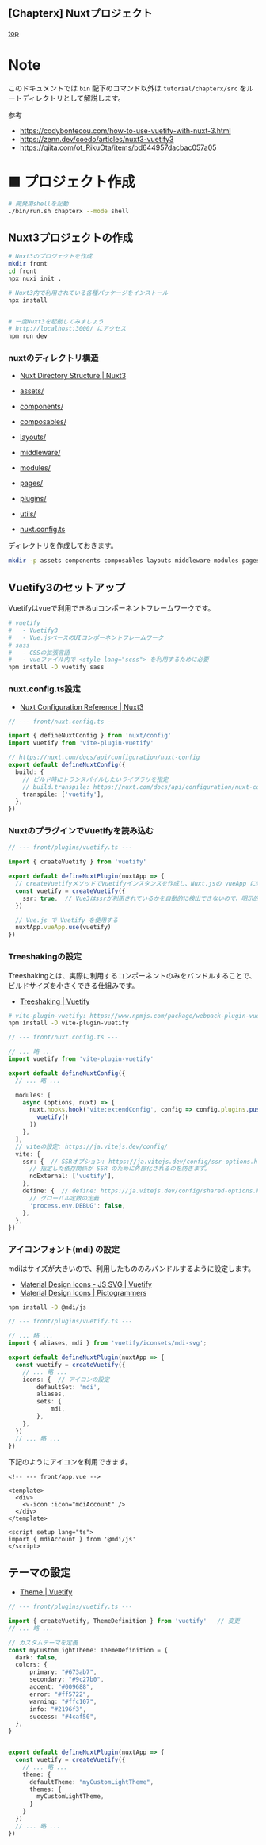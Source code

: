 [Chapterx] Nuxtプロジェクト
--
[top](../../README.md)

# Note
このドキュメントでは `bin` 配下のコマンド以外は `tutorial/chapterx/src` をルートディレクトリとして解説します。

参考
- https://codybontecou.com/how-to-use-vuetify-with-nuxt-3.html
- https://zenn.dev/coedo/articles/nuxt3-vuetify3
- https://qiita.com/ot_RikuOta/items/bd644957dacbac057a05

# ■ プロジェクト作成


```bash
# 開発用shellを起動
./bin/run.sh chapterx --mode shell
```

## Nuxt3プロジェクトの作成

```bash
# Nuxt3のプロジェクトを作成
mkdir front
cd front
npx nuxi init .

# Nuxt3内で利用されている各種パッケージをインストール
npx install


# 一度Nuxt3を起動してみましょう
# http://localhost:3000/ にアクセス
npm run dev
```

### nuxtのディレクトリ構造

- [Nuxt Directory Structure | Nuxt3](https://nuxt.com/docs/guide/directory-structure/nuxt)


- [assets/](https://nuxt.com/docs/guide/directory-structure/assets)
- [components/](https://nuxt.com/docs/guide/directory-structure/components)
- [composables/](https://nuxt.com/docs/guide/directory-structure/composables)
- [layouts/](https://nuxt.com/docs/guide/directory-structure/layouts)
- [middleware/](https://nuxt.com/docs/guide/directory-structure/middleware)
- [modules/](https://nuxt.com/docs/guide/directory-structure/modules)
- [pages/](https://nuxt.com/docs/guide/directory-structure/pages)
- [plugins/](https://nuxt.com/docs/guide/directory-structure/plugins)
- [utils/](https://nuxt.com/docs/guide/directory-structure/utils)
- [nuxt.config.ts](https://nuxt.com/docs/guide/directory-structure/nuxt.config)

ディレクトリを作成しておきます。

```bash
mkdir -p assets components composables layouts middleware modules pages plugins utils
```


## Vuetify3のセットアップ

Vuetifyはvueで利用できるuiコンポーネントフレームワークです。

```bash
# vuetify
#   - Vuetify3
#   - Vue.jsベースのUIコンポーネントフレームワーク
# sass
#   - CSSの拡張言語
#   - vueファイル内で <style lang="scss"> を利用するために必要
npm install -D vuetify sass
```

### nuxt.config.ts設定

- [Nuxt Configuration Reference | Nuxt3](https://nuxt.com/docs/api/configuration/nuxt-config)

```ts
// --- front/nuxt.config.ts ---

import { defineNuxtConfig } from 'nuxt/config'
import vuetify from 'vite-plugin-vuetify'

// https://nuxt.com/docs/api/configuration/nuxt-config
export default defineNuxtConfig({
  build: {
    // ビルド時にトランスパイルしたいライブラリを指定
    // build.transpile: https://nuxt.com/docs/api/configuration/nuxt-config#transpile
    transpile: ['vuetify'],
  },
})
```

### NuxtのプラグインでVuetifyを読み込む

```ts
// --- front/plugins/vuetify.ts ---

import { createVuetify } from 'vuetify'

export default defineNuxtPlugin(nuxtApp => {
  // createVuetifyメソッドでVuetifyインスタンスを作成し、Nuxt.jsの vueApp に登録します。
  const vuetify = createVuetify({
    ssr: true,  // Vue3はssrが利用されているかを自動的に検出できないので、明示的にssrの利用有無を設定する
  })

  // Vue.js で Vuetify を使用する
  nuxtApp.vueApp.use(vuetify)
})
```


### Treeshakingの設定

Treeshakingとは、実際に利用するコンポーネントのみをバンドルすることで、ビルドサイズを小さくできる仕組みです。

- [Treeshaking | Vuetify](https://vuetifyjs.com/en/features/treeshaking/)

```bash
# vite-plugin-vuetify: https://www.npmjs.com/package/webpack-plugin-vuetify
npm install -D vite-plugin-vuetify
```

```ts
// --- front/nuxt.config.ts ---

// ... 略 ...
import vuetify from 'vite-plugin-vuetify'

export default defineNuxtConfig({
  // ... 略 ...

  modules: [
    async (options, nuxt) => {
      nuxt.hooks.hook('vite:extendConfig', config => config.plugins.push(
        vuetify()
      ))
    },
  ],
  // viteの設定: https://ja.vitejs.dev/config/
  vite: {
    ssr: {  // SSRオプション: https://ja.vitejs.dev/config/ssr-options.html
      // 指定した依存関係が SSR のために外部化されるのを防ぎます。
      noExternal: ['vuetify'],
    },
    define: {  // define: https://ja.vitejs.dev/config/shared-options.html#define
      // グローバル定数の定義
      'process.env.DEBUG': false,
    },
  },
})
```


### アイコンフォント(mdi) の設定

mdiはサイズが大きいので、利用したもののみバンドルするように設定します。

- [Material Design Icons - JS SVG | Vuetify](https://vuetifyjs.com/en/features/icon-fonts/#material-design-icons-js-svg)
- [Material Design Icons | Pictogrammers](https://pictogrammers.com/library/mdi/)


```bash
npm install -D @mdi/js
```

```ts
// --- front/plugins/vuetify.ts ---

// ... 略 ...
import { aliases, mdi } from 'vuetify/iconsets/mdi-svg';

export default defineNuxtPlugin(nuxtApp => {
  const vuetify = createVuetify({
    // ... 略 ...
    icons: {  // アイコンの設定
        defaultSet: 'mdi',
        aliases,
        sets: {
            mdi,
        },
    },
  })
  // ... 略 ...
})
```

下記のようにアイコンを利用できます。

```vue
<!-- --- front/app.vue -->

<template>
  <div>
    <v-icon :icon="mdiAccount" />
  </div>
</template>

<script setup lang="ts">
import { mdiAccount } from '@mdi/js'
</script>
```

## テーマの設定

- [Theme | Vuetify](https://vuetifyjs.com/en/features/theme/)


```ts
// --- front/plugins/vuetify.ts ---

import { createVuetify, ThemeDefinition } from 'vuetify'   // 変更
// ... 略 ...

// カスタムテーマを定義
const myCustomLightTheme: ThemeDefinition = {
  dark: false,
  colors: {
      primary: "#673ab7",
      secondary: "#9c27b0",
      accent: "#009688",
      error: "#ff5722",
      warning: "#ffc107",
      info: "#2196f3",
      success: "#4caf50",
  },
}


export default defineNuxtPlugin(nuxtApp => {
  const vuetify = createVuetify({
    // ... 略 ...
    theme: {
      defaultTheme: "myCustomLightTheme",
      themes: {
        myCustomLightTheme,
      }
    }
  })
  // ... 略 ...
})

```